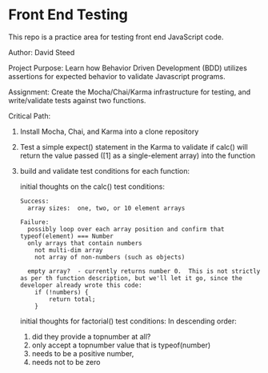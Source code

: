 # Front End Testing

This repo is a practice area for testing front end JavaScript code.


Author: David Steed

Project Purpose:
  Learn how Behavior Driven Development (BDD) utilizes assertions for expected behavior to validate Javascript programs.

  Assignment:
    Create the Mocha/Chai/Karma infrastructure for testing, and write/validate tests against two functions.

Critical Path:
  1.  Install Mocha, Chai, and Karma into a clone repository
  2.  Test a simple expect() statement in the Karma to validate if calc() will return the value passed ([1] as a single-element array) into the function

  3.  build and validate test conditions for each function:

      initial thoughts on the calc() test conditions:

          Success:
            array sizes:  one, two, or 10 element arrays

          Failure:
            possibly loop over each array position and confirm that typeof(element) === Number
            only arrays that contain numbers
              not multi-dim array
              not array of non-numbers (such as objects)

            empty array?  - currently returns number 0.  This is not strictly as per th function description, but we'll let it go, since the developer already wrote this code:
              if (!numbers) {
                  return total;
              }

      initial thoughts for factorial() test conditions:
        In descending order:
        1.  did they provide a topnumber at all?
        2.  only accept a topnumber value that is typeof(number)
        3.  needs to be a positive number,
        4.  needs not to be zero
